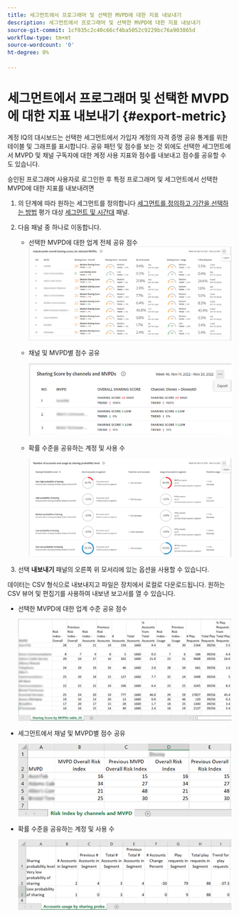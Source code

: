 ```yaml
---
title: 세그먼트에서 프로그래머 및 선택한 MVPD에 대한 지표 내보내기
description: 세그먼트에서 프로그래머 및 선택한 MVPD에 대한 지표 내보내기
source-git-commit: 1cf035c2c40c66cf4ba5052c9229bc76a903865d
workflow-type: tm+mt
source-wordcount: '0'
ht-degree: 0%

---
```


# 세그먼트에서 프로그래머 및 선택한 MVPD에 대한 지표 내보내기 {#export-metric}

계정 IQ의 대시보드는 선택한 세그먼트에서 가입자 계정의 자격 증명 공유 통계를 위한 테이블 및 그래프를 표시합니다. 공유 패턴 및 점수를 보는 것 외에도 선택한 세그먼트에서 MVPD 및 채널 구독자에 대한 계정 사용 지표와 점수를 내보내고 점수를 공유할 수도 있습니다.

승인된 프로그래머 사용자로 로그인한 후 특정 프로그래머 및 세그먼트에서 선택한 MVPD에 대한 지표를 내보내려면

1. 의 단계에 따라 원하는 세그먼트를 정의합니다 [세그먼트를 정의하고 기간을 선택하는 방법](/help/AccountIQ/howto-select-segment-timeframe.md) 평가 대상 [세그먼트 및 시간대](/help/AccountIQ/segments-timeframe.md) 패널.

1. 다음 패널 중 하나로 이동합니다.

   * 선택한 MVPD에 대한 업계 전체 공유 점수
      ![](assets/ind-sharpanel-export-option.png)

   * 채널 및 MVPD별 점수 공유

      ![](assets/sharscorepanel-export-option.png)

   * 확률 수준을 공유하는 계정 및 사용 수

      ![](assets/usage-panel-export-option.png)

1. 선택 **내보내기** 패널의 오른쪽 위 모서리에 있는 옵션을 사용할 수 있습니다.

데이터는 CSV 형식으로 내보내지고 파일은 장치에서 로컬로 다운로드됩니다. 원하는 CSV 뷰어 및 편집기를 사용하여 내보낸 보고서를 열 수 있습니다.

* 선택한 MVPD에 대한 업계 수준 공유 점수

   ![](assets/export-ind-sharing-score.png)

* 세그먼트에서 채널 및 MVPD별 점수 공유

   ![](assets/export-risk-index-by-mvpdchannels.png)

* 확률 수준을 공유하는 계정 및 사용 수

   ![](assets/export-acc-usage.png)
